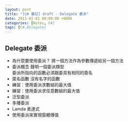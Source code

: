 ```yaml
---
layout: post
title: "[C# 筆記] draft - Delegate 委派"
date: 2011-02-01 00:09:00 +0800
categories: [Notes, C#]
tags: [C#,Delegate]
---
```


## Delegate 委派

- 為什麼要使用委派？
將一個方法作為參數傳遞給另一個方法
- 委派概念
聲明一個委派類型  
委派所指向的函數必須跟委具有相同的簽名  
- 匿名函數
沒有名字的函數
- 練習：使用委派求數組的最大值
- 練習：使用委派求任意數組的最大值
- 泛型委派
- 多播委派
- Lamda 表達式
- 使用委派來實現窗體傳值
